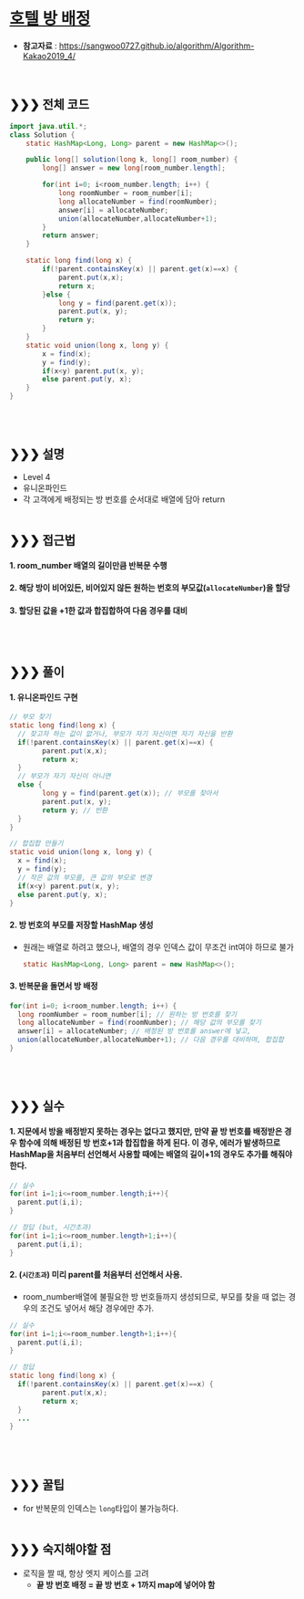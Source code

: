 # [호텔 방 배정](https://programmers.co.kr/learn/courses/30/lessons/640653)
* **참고자료** : https://sangwoo0727.github.io/algorithm/Algorithm-Kakao2019_4/

<br>

## &#10095;&#10095;&#10095; 전체 코드
```java
import java.util.*;
class Solution {
    static HashMap<Long, Long> parent = new HashMap<>();

    public long[] solution(long k, long[] room_number) {
        long[] answer = new long[room_number.length];

        for(int i=0; i<room_number.length; i++) {
        	long roomNumber = room_number[i];
        	long allocateNumber = find(roomNumber);
        	answer[i] = allocateNumber;
        	union(allocateNumber,allocateNumber+1);
        }
        return answer;
    }

    static long find(long x) {
    	if(!parent.containsKey(x) || parent.get(x)==x) {
            parent.put(x,x);
			return x;			
		}else {
			long y = find(parent.get(x));
			parent.put(x, y);
			return y;
		}
	}
    static void union(long x, long y) {
		x = find(x);
		y = find(y);
		if(x<y) parent.put(x, y);
		else parent.put(y, x);
	}
}
```
<br><br>

## &#10095;&#10095;&#10095; 설명
* Level 4
* 유니온파인드
* 각 고객에게 배정되는 방 번호를 순서대로 배열에 담아 return
<br><br>


## &#10095;&#10095;&#10095; 접근법   
#### 1. room_number 배열의 길이만큼 반복문 수행
#### 2. 해당 방이 비어있든, 비어있지 않든 원하는 번호의 부모값(`allocateNumber`)을 할당
#### 3. 할당된 값을 +1한 값과 합집합하여 다음 경우를 대비
<br><br>


## &#10095;&#10095;&#10095; 풀이
#### 1. 유니온파인드 구현
```java
// 부모 찾기
static long find(long x) {
  // 찾고자 하는 값이 없거나, 부모가 자기 자신이면 자기 자신을 반환
  if(!parent.containsKey(x) || parent.get(x)==x) {
        parent.put(x,x);
        return x;			
  }
  // 부모가 자기 자신이 아니면
  else {
        long y = find(parent.get(x)); // 부모를 찾아서
        parent.put(x, y);
        return y; // 반환
  }
}

// 합집합 만들기
static void union(long x, long y) {
  x = find(x);
  y = find(y);
  // 작은 값의 부모를, 큰 값의 부모로 변경
  if(x<y) parent.put(x, y);
  else parent.put(y, x);
}
```

#### 2. 방 번호의 부모를 저장할 HashMap 생성
* 원래는 배열로 하려고 했으나, 배열의 경우 인덱스 값이 무조건 int여야 하므로 불가
  ```java
  static HashMap<Long, Long> parent = new HashMap<>();
  ```


#### 3. 반복문을 돌면서 방 배정
```java
for(int i=0; i<room_number.length; i++) {
  long roomNumber = room_number[i]; // 원하는 방 번호를 찾기
  long allocateNumber = find(roomNumber); // 해당 값의 부모를 찾기
  answer[i] = allocateNumber; // 배정된 방 번호를 answer에 넣고,
  union(allocateNumber,allocateNumber+1); // 다음 경우를 대비하며, 합집합
}
```


<br><br>

## &#10095;&#10095;&#10095; 실수
#### 1. 지문에서 방을 배정받지 못하는 경우는 없다고 했지만, 만약 끝 방 번호를 배정받은 경우 함수에 의해 배정된 방 번호+1과 합집합을 하게 된다. 이 경우, 에러가 발생하므로 HashMap을 처음부터 선언해서 사용할 때에는 배열의 길이+1의 경우도 추가를 해줘야한다.
```java
// 실수
for(int i=1;i<=room_number.length;i++){
  parent.put(i,i);
}

// 정답 (but, 시간초과)
for(int i=1;i<=room_number.length+1;i++){
  parent.put(i,i);
}
```

#### 2. (`시간초과`) 미리 parent를 처음부터 선언해서 사용.
* room_number배열에 불필요한 방 번호들까지 생성되므로, 부모를 찾을 때 없는 경우의 조건도 넣어서 해당 경우에만 추가.
```java
// 실수
for(int i=1;i<=room_number.length+1;i++){
  parent.put(i,i);
}

// 정답
static long find(long x) {
  if(!parent.containsKey(x) || parent.get(x)==x) {
        parent.put(x,x);
        return x;			
  }
  ...
}
```

<br><br>


## &#10095;&#10095;&#10095; 꿀팁
* for 반복문의 인덱스는 `long`타입이 불가능하다.
<br><br>

## &#10095;&#10095;&#10095; 숙지해야할 점
* 로직을 짤 때, 항상 엣지 케이스를 고려
  * **끝 방 번호 배정 = 끝 방 번호 + 1까지 map에 넣어야 함**
<br><br>
